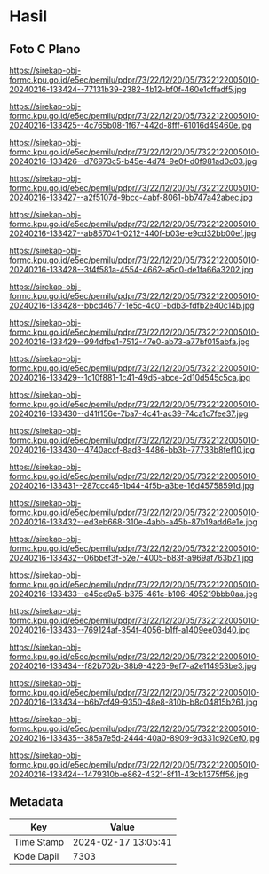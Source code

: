 # Hasil

## Foto C Plano

https://sirekap-obj-formc.kpu.go.id/e5ec/pemilu/pdpr/73/22/12/20/05/7322122005010-20240216-133424--77131b39-2382-4b12-bf0f-460e1cffadf5.jpg

https://sirekap-obj-formc.kpu.go.id/e5ec/pemilu/pdpr/73/22/12/20/05/7322122005010-20240216-133425--4c765b08-1f67-442d-8fff-61016d49460e.jpg

https://sirekap-obj-formc.kpu.go.id/e5ec/pemilu/pdpr/73/22/12/20/05/7322122005010-20240216-133426--d76973c5-b45e-4d74-9e0f-d0f981ad0c03.jpg

https://sirekap-obj-formc.kpu.go.id/e5ec/pemilu/pdpr/73/22/12/20/05/7322122005010-20240216-133427--a2f5107d-9bcc-4abf-8061-bb747a42abec.jpg

https://sirekap-obj-formc.kpu.go.id/e5ec/pemilu/pdpr/73/22/12/20/05/7322122005010-20240216-133427--ab857041-0212-440f-b03e-e9cd32bb00ef.jpg

https://sirekap-obj-formc.kpu.go.id/e5ec/pemilu/pdpr/73/22/12/20/05/7322122005010-20240216-133428--3f4f581a-4554-4662-a5c0-de1fa66a3202.jpg

https://sirekap-obj-formc.kpu.go.id/e5ec/pemilu/pdpr/73/22/12/20/05/7322122005010-20240216-133428--bbcd4677-1e5c-4c01-bdb3-fdfb2e40c14b.jpg

https://sirekap-obj-formc.kpu.go.id/e5ec/pemilu/pdpr/73/22/12/20/05/7322122005010-20240216-133429--994dfbe1-7512-47e0-ab73-a77bf015abfa.jpg

https://sirekap-obj-formc.kpu.go.id/e5ec/pemilu/pdpr/73/22/12/20/05/7322122005010-20240216-133429--1c10f881-1c41-49d5-abce-2d10d545c5ca.jpg

https://sirekap-obj-formc.kpu.go.id/e5ec/pemilu/pdpr/73/22/12/20/05/7322122005010-20240216-133430--d41f156e-7ba7-4c41-ac39-74ca1c7fee37.jpg

https://sirekap-obj-formc.kpu.go.id/e5ec/pemilu/pdpr/73/22/12/20/05/7322122005010-20240216-133430--4740accf-8ad3-4486-bb3b-77733b8fef10.jpg

https://sirekap-obj-formc.kpu.go.id/e5ec/pemilu/pdpr/73/22/12/20/05/7322122005010-20240216-133431--287ccc46-1b44-4f5b-a3be-16d45758591d.jpg

https://sirekap-obj-formc.kpu.go.id/e5ec/pemilu/pdpr/73/22/12/20/05/7322122005010-20240216-133432--ed3eb668-310e-4abb-a45b-87b19add6e1e.jpg

https://sirekap-obj-formc.kpu.go.id/e5ec/pemilu/pdpr/73/22/12/20/05/7322122005010-20240216-133432--06bbef3f-52e7-4005-b83f-a969af763b21.jpg

https://sirekap-obj-formc.kpu.go.id/e5ec/pemilu/pdpr/73/22/12/20/05/7322122005010-20240216-133433--e45ce9a5-b375-461c-b106-495219bbb0aa.jpg

https://sirekap-obj-formc.kpu.go.id/e5ec/pemilu/pdpr/73/22/12/20/05/7322122005010-20240216-133433--769124af-354f-4056-b1ff-a1409ee03d40.jpg

https://sirekap-obj-formc.kpu.go.id/e5ec/pemilu/pdpr/73/22/12/20/05/7322122005010-20240216-133434--f82b702b-38b9-4226-9ef7-a2e114953be3.jpg

https://sirekap-obj-formc.kpu.go.id/e5ec/pemilu/pdpr/73/22/12/20/05/7322122005010-20240216-133434--b6b7cf49-9350-48e8-810b-b8c04815b261.jpg

https://sirekap-obj-formc.kpu.go.id/e5ec/pemilu/pdpr/73/22/12/20/05/7322122005010-20240216-133435--385a7e5d-2444-40a0-8909-9d331c920ef0.jpg

https://sirekap-obj-formc.kpu.go.id/e5ec/pemilu/pdpr/73/22/12/20/05/7322122005010-20240216-133424--1479310b-e862-4321-8f11-43cb1375ff56.jpg


## Metadata

| Key        | Value               |
| ---------- | ------------------- |
| Time Stamp | 2024-02-17 13:05:41 |
| Kode Dapil | 7303                |



